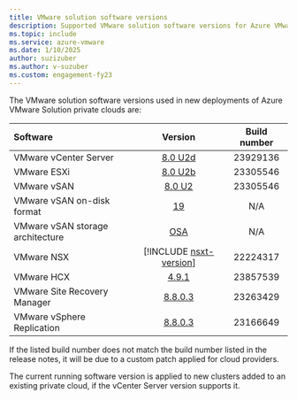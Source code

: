 ```yaml
---
title: VMware solution software versions
description: Supported VMware solution software versions for Azure VMware Solution.
ms.topic: include
ms.service: azure-vmware
ms.date: 1/10/2025
author: suzizuber
ms.author: v-suzuber
ms.custom: engagement-fy23
---
```


<!-- Used in faq.md and concepts-private-clouds-clusters#host-maintenance-and-lifecycle-management and introduction#vmware-software-versions-->

The VMware solution software versions used in new deployments of Azure VMware Solution private clouds are:

| Software                         |    Version   |    Build number   |
| :---                             |     :---:    |     :---:         |
| VMware vCenter Server            |    [8.0 U2d](https://techdocs.broadcom.com/us/en/vmware-cis/vsphere/vsphere/8-0/release-notes/vcenter-server-update-and-patch-release-notes/vsphere-vcenter-server-80u2d-release-notes.html)   | 23929136 |
| VMware ESXi                      |    [8.0 U2b](https://techdocs.broadcom.com/us/en/vmware-cis/vsphere/vsphere/8-0/release-notes/esxi-update-and-patch-release-notes/vsphere-esxi-80u2b-release-notes.html)  | 23305546 |
| VMware vSAN                      |    [8.0 U2](https://techdocs.broadcom.com/us/en/vmware-cis/vsan/vsan/8-0/release-notes/vmware-vsan-802-release-notes.html)   | 23305546 |
| VMware vSAN on-disk format       |    [19](https://knowledge.broadcom.com/external/article?legacyId=2148493)   | N/A |
| VMware vSAN storage architecture |    [OSA](https://blogs.vmware.com/cloud-foundation/2022/08/31/comparing-the-original-storage-architecture-to-the-vsan-8-express-storage-architecture/)   | N/A |
| VMware NSX                       |    [!INCLUDE [nsxt-version](nsxt-version.md)]   | 22224317 |
| VMware HCX                       |    [4.9.1](https://techdocs.broadcom.com/us/en/vmware-cis/hcx/vmware-hcx/4-9/hcx-4-9-release-notes/Chunk701473140.html#Chunk701473140)   | 23857539 |
| VMware Site Recovery Manager     |    [8.8.0.3](https://techdocs.broadcom.com/us/en/vmware-cis/live-recovery/site-recovery-manager/8-8/release-notes/vmware-site-recovery-manager-8803-release-notes.html)   | 23263429 |
| VMware vSphere Replication       |    [8.8.0.3](https://techdocs.broadcom.com/us/en/vmware-cis/live-recovery/vsphere-replication/8-8/release-notes/vsphere-replication-8803-release-notes.html)   | 23166649 |

If the listed build number does not match the build number listed in the release notes, it will be due to a custom patch applied for cloud providers.

The current running software version is applied to new clusters added to an existing private cloud, if the vCenter Server version supports it.
